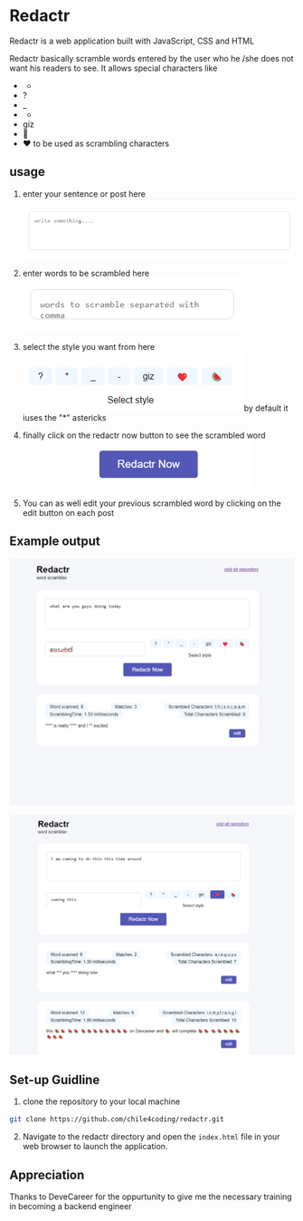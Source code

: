 # Redactr

Redactr is a web application built with JavaScript, CSS and HTML

Redactr basically scramble words entered by the user who he /she does not want his readers to see. It allows special characters like
- *
- ?
- _
- -
- giz
- 🍉
- ❤️
to be used as scrambling characters

## usage
1. enter your sentence or post here
![Alt text](image.png)

2. enter words to be scrambled here
![Alt text](image-1.png)

3. select the style you want from here
![Alt text](image-2.png)
by default it iuses the "*" astericks

4. finally click on the redactr now button  to see the scrambled word
![Alt text](image-3.png)

5. You can as well edit your previous scrambled word by clicking on the edit button on each post

## Example output
![Alt text](image-5.png)

![Alt text](image-4.png)

## Set-up Guidline

1. clone the repository to your local machine
````bash
git clone https://github.com/chile4coding/redactr.git

````

2. Navigate to the redactr directory and open the `index.html` file in your web browser to launch the application.

## Appreciation
Thanks to DeveCareer for the oppurtunity to give me the necessary training in becoming a backend engineer


